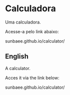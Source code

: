 # Calculadora

Uma calculadora.

Acesse-a pelo link abaixo:

sunbaee.github.io/calculator/

<h2>English</h2>

A calculator.

Acces it via the link below: 

sunbaee.github.io/calculator/
